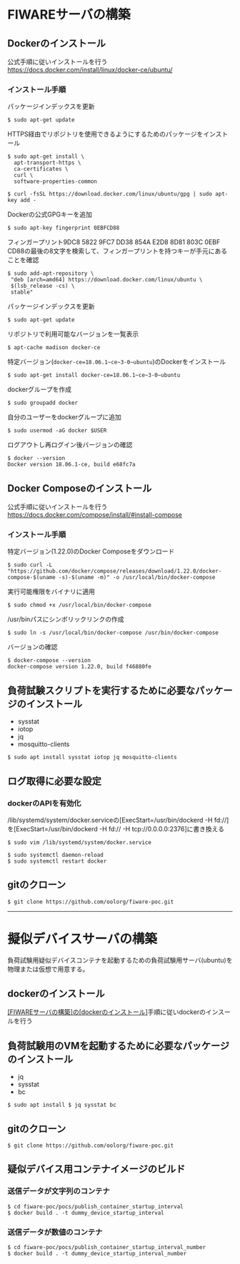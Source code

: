 
# FIWAREサーバの構築

## Dockerのインストール

公式手順に従いインストールを行う
https://docs.docker.com/install/linux/docker-ce/ubuntu/

### インストール手順

パッケージインデックスを更新

```
$ sudo apt-get update
```

HTTPS経由でリポジトリを使用できるようにするためのパッケージをインストール

```
$ sudo apt-get install \
  apt-transport-https \
  ca-certificates \
  curl \
  software-properties-common
```

```
$ curl -fsSL https://download.docker.com/linux/ubuntu/gpg | sudo apt-key add -
```

Dockerの公式GPGキーを追加

```
$ sudo apt-key fingerprint 0EBFCD88
```

フィンガープリント9DC8 5822 9FC7 DD38 854A E2D8 8D81 803C 0EBF CD88の最後の8文字を検索して、フィンガープリントを持つキーが手元にあることを確認

```
$ sudo add-apt-repository \
 "deb [arch=amd64] https://download.docker.com/linux/ubuntu \
 $(lsb_release -cs) \
 stable"
```

パッケージインデックスを更新

```
$ sudo apt-get update
```

リポジトリで利用可能なバージョンを一覧表示

```
$ apt-cache madison docker-ce
```

特定バージョン(`docker-ce=18.06.1~ce~3-0~ubuntu`)のDockerをインストール

```
$ sudo apt-get install docker-ce=18.06.1~ce~3-0~ubuntu
```

dockerグループを作成

```
$ sudo groupadd docker
```

自分のユーザーをdockerグループに追加

```
$ sudo usermod -aG docker $USER
```

ログアウトし再ログイン後バージョンの確認

```
$ docker --version
Docker version 18.06.1-ce, build e68fc7a
```

## Docker Composeのインストール

公式手順に従いインストールを行う
https://docs.docker.com/compose/install/#install-compose

### インストール手順

特定バージョン(1.22.0)のDocker Composeをダウンロード

```
$ sudo curl -L "https://github.com/docker/compose/releases/download/1.22.0/docker-compose-$(uname -s)-$(uname -m)" -o /usr/local/bin/docker-compose
```

実行可能権限をバイナリに適用

```
$ sudo chmod +x /usr/local/bin/docker-compose
```

/usr/binパスにシンボリックリンクの作成

```
$ sudo ln -s /usr/local/bin/docker-compose /usr/bin/docker-compose
```

バージョンの確認

```
$ docker-compose --version
docker-compose version 1.22.0, build f46880fe
```

## 負荷試験スクリプトを実行するために必要なパッケージのインストール

- sysstat
- iotop
- jq
- mosquitto-clients

```
$ sudo apt install sysstat iotop jq mosquitto-clients
```

## ログ取得に必要な設定

### dockerのAPIを有効化

/lib/systemd/system/docker.serviceの[ExecStart=/usr/bin/dockerd -H fd://]を[ExecStart=/usr/bin/dockerd -H fd:// -H tcp://0.0.0.0:2376]に書き換える

```
$ sudo vim /lib/systemd/system/docker.service
```

```
$ sudo systemctl daemon-reload
$ sudo systemctl restart docker
```

## gitのクローン

```
$ git clone https://github.com/oolorg/fiware-poc.git
```

---


# 擬似デバイスサーバの構築

負荷試験用疑似デバイスコンテナを起動するための負荷試験用サーバ(ubuntu)を物理または仮想で用意する。

## dockerのインストール

[[FIWAREサーバの構築]の[dockerのインストール]](#dockerのインストール)手順に従いdockerのインスールを行う

## 負荷試験用のVMを起動するために必要なパッケージのインストール

- jq
- sysstat
- bc

```
$ sudo apt install $ jq sysstat bc
```

## gitのクローン

```
$ git clone https://github.com/oolorg/fiware-poc.git
```

## 疑似デバイス用コンテナイメージのビルド

### 送信データが文字列のコンテナ

```
$ cd fiware-poc/pocs/publish_container_startup_interval
$ docker build . -t dummy_device_startup_interval
```

### 送信データが数値のコンテナ

```
$ cd fiware-poc/pocs/publish_container_startup_interval_number
$ docker build . -t dummy_device_startup_interval_number
```
